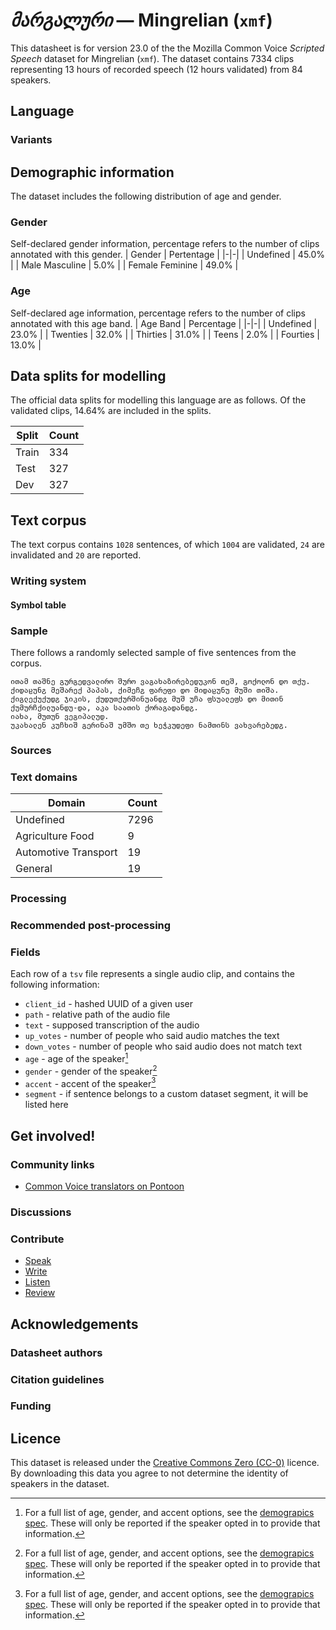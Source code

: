 # *მარგალური* &mdash; Mingrelian (`xmf`)
This datasheet is for version 23.0 of the the Mozilla Common Voice *Scripted Speech* dataset 
for Mingrelian (`xmf`). The dataset contains 7334 clips representing 13 hours of recorded
speech (12 hours validated) from 84 speakers.

## Language
<!-- {{LANGUAGE_DESCRIPTION}} -->
<!-- Provide a brief (1-2 paragraph) description of your language -->

### Variants
<!-- {{VARIANT_DESCRIPTION}} -->
<!-- @ OPTIONAL @ -->
<!-- Describe the variants (MCV variants) of your language -->

## Demographic information
The dataset includes the following distribution of age and gender.
<!-- You can get a lot of the information in this section from https://analyzer.cv-toolbox.web.tr/browse -->

### Gender
Self-declared gender information, percentage refers to the number of clips annotated with this gender.
| Gender | Pertentage |
|-|-|
| Undefined | 45.0% |
| Male Masculine | 5.0% |
| Female Feminine | 49.0% |

<!-- {{GENDER_TABLE}} -->
<!-- @ AUTOMATICALLY GENERATED @ -->
<!-- | Gender | Frequency |
|--------|-----------|
| male, masculine | ? |
| undeclared | ? |
| female, feminine | ? | -->

### Age
Self-declared age information, percentage refers to the number of clips annotated with this age band.
| Age Band | Percentage |
|-|-|
| Undefined | 23.0% |
| Twenties | 32.0% |
| Thirties | 31.0% |
| Teens | 2.0% |
| Fourties | 13.0% |

<!-- {{AGE_TABLE}} -->
<!-- @ AUTOMATICALLY GENERATED @ -->
<!-- | Age band | Frequency |
|----------|-----------|
| teens | ? |
| twenties | ? |
| thirties | ? |
| fourties | ? |
| fifties | ? |
   ...if other age ranges are present in your data, add rows... -->

## Data splits for modelling

The official data splits for modelling this language are as follows. Of the validated clips, 14.64% are included in the splits.

 | Split | Count |
|-|-|
| Train | 334 |
| Test | 327 |
| Dev | 327 |


## Text corpus

The text corpus contains `1028` sentences, of which `1004` are validated, `24` are invalidated and `20` are reported.
<!-- {{TEXT_CORPUS_DESCRIPTION}} -->
<!-- @ OPTIONAL @ -->
<!-- An overview of the text corpus, with information such as average length (in characters and words) of validated sentences. -->

### Writing system
<!-- {{WRITING_SYSTEM_DESCRIPTION}} -->
<!-- @ OPTIONAL @ -->
<!-- A description of the writing system (or writing systems) used in the text corpus -->

#### Symbol table
<!-- {{ALPHABET_TABLE}} -->
<!-- @ OPTIONAL @ -->
<!-- If the writing system is alphabetic, you can include the valid alphabet here -->

### Sample
There follows a randomly selected sample of five sentences from the corpus.

```
ითამ თაშნე გურგედვალირო შურო ვაგახაზირებედუკონ თეშ, გოქოლონ დო თქუ.
ქიდაჸუნჷ მეშარექ პაპას, ქიმეჩჷ ფარეფი დო მიდაჸუნუ მუში თიშა.
ქიგლექუქუდჷ ჯიკის, ქუდუთქურშინუანდჷ მუშ უჩა ფსუალეფს დო მითინ ქუმურჩქილუანდუ-და, აკა საათის ქორაგადანდჷ.
იახა, მუთუნ ვეგიპალუდ.
უკახალენ კუჩხიშ გერინაშ უმშო თე ხეჭკუდეფი ნამთინს ვახვარებედჷ.
```

<!-- {{SENTENCES_SAMPLE}} -->

### Sources
<!-- {{SOURCES_LIST}} -->
<!-- @ OPTIONAL @ -->
<!-- A list of sentence sources, can be curated to the top-N -->

### Text domains

| Domain | Count |
|-|-|
| Undefined | 7296 |
| Agriculture Food | 9 |
| Automotive Transport | 19 |
| General | 19 |

<!-- {{TEXT_DOMAIN_DESCRIPTION}} -->
<!-- @ OPTIONAL @ -->
<!-- What text domains are represented in the corpus? -->

### Processing
<!-- {{PROCESSING_DESCRIPTION}} -->
<!-- @ OPTIONAL @ -->
<!-- How has the text data been processed -->

### Recommended post-processing
<!-- {{RECOMMENDED_POSTPROCESSING_DESCRIPTION}} -->
<!-- @ OPTIONAL @ -->
<!-- What should people do before they use the data, for example Unicode normalisation -->

### Fields
Each row of a `tsv` file represents a single audio clip, and contains the following information:

* `client_id` - hashed UUID of a given user
* `path` - relative path of the audio file
* `text` - supposed transcription of the audio
* `up_votes` - number of people who said audio matches the text
* `down_votes` - number of people who said audio does not match text
* `age` - age of the speaker[^1]
* `gender` - gender of the speaker[^1]
* `accent` - accent of the speaker[^1]
* `segment` - if sentence belongs to a custom dataset segment, it will be listed here

#### 
[^1]: For a full list of age, gender, and accent options, see the
[demograpics
spec](https://github.com/common-voice/common-voice/blob/main/web/src/stores/demographics.ts). These
will only be reported if the speaker opted in to provide that
information.

## Get involved!

### Community links

* [Common Voice translators on Pontoon](https://pontoon.mozilla.org/xmf/common-voice/contributors/)

<!-- {{COMMUNITY_LINKS_LIST}} -->
<!-- @ OPTIONAL @ -->
<!-- Links to community chats / fora -->

### Discussions
<!-- {{DISCUSSION_LINKS_LIST}} -->
<!-- @ OPTIONAL @ -->
<!-- Any links to discussions, for example on Discourse or other fora or blogs can be included here -->

### Contribute

* [Speak](https://commonvoice.mozilla.org/xmf/speak)
* [Write](https://commonvoice.mozilla.org/xmf/write)
* [Listen](https://commonvoice.mozilla.org/xmf/listen)
* [Review](https://commonvoice.mozilla.org/xmf/review)
<!-- {{CONTRIBUTE_LINKS_LIST}} -->
<!-- Here you can include links for how to contribute to the dataset -->

## Acknowledgements

### Datasheet authors
<!-- {{DATASHEET_AUTHORS_LIST}} -->
<!-- A list in the format of: Your Name <email@email.com> -->

### Citation guidelines
<!-- {{CITATION_DESCRIPTION}} -->
<!-- @ OPTIONAL @ -->
<!-- If you published a paper and would like people to cite it, you can include the BiBTeX here -->

### Funding
<!-- {{FUNDING_DESCRIPTION}} -->
<!-- @ OPTIONAL @ -->
<!-- If you received any funding, you can include the acknowledgement here -->

## Licence
This dataset is released under the [Creative Commons Zero (CC-0)](https://creativecommons.org/public-domain/cc0/) licence. By downloading this data
you agree to not determine the identity of speakers in the dataset.